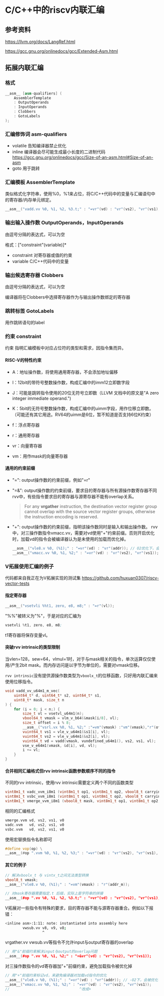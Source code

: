 # C/C++中的riscv内联汇编

## 参考资料

https://llvm.org/docs/LangRef.html

https://gcc.gnu.org/onlinedocs/gcc/Extended-Asm.html

## 拓展内联汇编

### 格式

```c++
__asm__ [asm-qualifiers] (
	AssemblerTemplate 
    : OutputOperands 
    : InputOperands
    : Clobbers
    : GotoLabels
);
```

### 汇编修饰词 asm-qualifiers

+ volatile 告知编译器禁止优化
+ inline 编译器会尽可能生成最小长度的二进制代码
  https://gcc.gnu.org/onlinedocs/gcc/Size-of-an-asm.html#Size-of-an-asm
+ goto 用于跳转

### 汇编模板 AssemblerTemplate

类似格式化字符串，使用%0，%1来占位，将C/C++代码中的变量与汇编语句中的寄存器/内存单元绑定。

```c++
__asm__("vadd.vv %0, %1, %2, %3.t;" : "=vr"(vd) : "vr"(vs2), "vr"(vs1), "vm"(vmask)); 
```

### 输出输入操作数 OutputOperands，InputOperands

由逗号分隔的表达式，可以为空

格式：["constraint"(variable)]*

+ constraint 对寄存器或值的约束
+ variable C/C++代码中的变量

### 输出候选寄存器 Clobbers 

由逗号分隔的表达式，可以为空

编译器将在Clobbers中选择寄存器作为与输出操作数绑定的寄存器

### 跳转标签 GotoLabels

用作跳转语句的label

### 约束 constraint 

约束 指明汇编模板中对应占位符的类型和需求，因指令集而异。

#### RISC-V的特性约束

+ A：地址操作数，将使用通用寄存器，不会添加地址偏移

+ I：12bit的带符号整数操作数，构成汇编中的imm12立即数字段

+ J：可能是跳转指令使用的20位无符号立即数（LLVM 文档中的原文是"A zero integer immediate operand.")

+ K：5bit的无符号整数操作数，构成汇编中的uimm字段，用作位移立即数。（可能还有其它用途。RV64的uimm是6位，暂不知道是否支持6位K约束）

+ f：浮点寄存器

+ r：通用寄存器

+ vr：向量寄存器

+ vm：用作mask的向量寄存器


#### 通用的约束前缀

+ "=": output操作数的约束前缀，例如"=r"

+ "=&": output操作数的约束前缀，要求目的寄存器与所有源操作数寄存器不同
  rvv中，有些指令要求目的寄存器与源寄存器不能有overlap关系。

  > For any **vrgather** instruction, the destination vector register group cannot overlap with the source vector register groups, otherwise the instruction encoding is reserved.

+ "+": output操作数的约束前缀，指明该操作数同时是输入和输出操作数。
  rvv中，对三操作数指令vmacc.vv，需要对vd使用"+"约束前缀。否则开启优化时，加载vd的指令会被编译器认为是未使用的加载而优化掉。

  ```c++
  __asm__("vle8.v %0, (%1);" : "=vr"(vd) : "vr"(addr)); // O2优化下，会被优化
  __asm__("vmacc.vv %0, %1, %2;" : "=vr"(vd) : "vr"(vs2), "vr"(vs1));
  ```

  

### V拓展使用汇编的例子

代码都来自我正在为V拓展实现的测试集 https://github.com/huxuan0307/riscv-vector-tests

#### 指定寄存器

```c++
__asm__("vsetvli %%t1, zero, e8, m8;" : "=r"(vl)); 
```
"%%"被转义为"%"，于是对应的汇编为

```asm
vsetvli %t1, zero, e8, m8;
```

t1寄存器将保存变量vl。



#### 突破rvv intrinsic的类型限制

当vlen=128，sew=64，vlmul=1时，对于与mask相关的指令，单次运算仅仅使用/产生2bit mask。而内存访问是以字节为单位的，需要对vmask位移。

`rvv intrinsic`没有提供源操作数类型为`vboolx_t`的位移函数，只好用内联汇编来使用位移指令。

```c++
void vadd_vv_u64m1_m_vec(
    uint64_t* d, uint64_t* s2, uint64_t* s1,
    uint8_t* mask, size_t n
) {
	for (i = 0; i < n;) {
        size_t vl = vsetvl_u64m1(n);
        vbool64_t vmask = vlm_v_b64(&mask[i/8], vl);
        size_t offset = i % 8;
        __asm__("vsrl.vx %0, %1, %2;" :"=vm"(vmask) :"vm"(vmask),"r"(offset));
        vuint64_t vs1 = vle_v_u64m1(&s1[i], vl);
        vuint64_t vs2 = vle_v_u64m1(&s2[i], vl);
        vuint64_t vd = vadd(vmask, vundefined_u64m1(), vs2, vs1, vl);
        vse_v_e64m1(vmask, &d[i], vd, vl);
        i += vl;
    }
}
```



#### 合并相同汇编格式但rvv intrinsic函数参数顺序不同的指令

不同的rvv intrinsic，使用rvv intrinsic需要定义两个不同的函数类型

```c++
vint8m1_t vadc_vvm_i8m1 (vint8m1_t op1, vint8m1_t op2, vbool8_t carryin, size_t vl);
vint8m1_t vsbc_vvm_i8m1 (vint8m1_t op1, vint8m1_t op2, vbool8_t carryin, size_t vl);
vint8m1_t vmerge_vvm_i8m1 (vbool8_t mask, vint8m1_t op1, vint8m1_t op2, size_t vl);
```

相同的汇编格式

```asm
vmerge.vvm vd, vs2, vs1, v0
vadc.vvm   vd, vs2, vs1, v0
vsbc.vvm   vd, vs2, vs1, v0
```

使用宏替换指令名称即可

```c++
#define vop(op) \
__asm__(#op ".vvm %0, %1, %2, %3;" : "=vr"(vd) : "vr"(vs2), "vr"(vs1), "vm"(vmask)); 

```



#### 其它的例子

```c++
// 解决vboolx_t 与 vintx_t之间无法类型转换
vbool8_t vmask;
__asm__("vle8.v %0, (%1);" : "=vm"(vmask) : "r"(addr_m));

// 对mask寄存器需要指定.t 后缀，实际上是字符串的拼接
__asm__(#op ".vv %0, %1, %2, %3.t;" : "=vr"(vd) : "vr"(vs2), "vr"(vs1), "vm"(vmask)); 
```

V拓展对一些指令有特殊的要求，目的寄存器不能与源寄存器重合。例如以下报错：

```bash
<inline asm>:1:11: note: instantiated into assembly here
        vwsub.vv v8, v9, v8;
                 ^
```

vrgather.vv vwsub.vv等指令不允许input与output寄存器的overlap

```c++
// 用"&"前缀约束解决input与output的overlap问题
__asm__(#op ".vv %0, %1, %2;" : "=&vr"(vd) : "vr"(vs2), "vr"(vs1));
```

对三操作数指令的vd寄存器加"+"前缀约束，避免加载指令被优化掉

```c++
// 用"+"前缀约束标记vd，来避免编译器对加载vd指令的优化
__asm__("vle8.v %0, (%1);" : "=vr"(vd) : "vr"(addr)); // -O2下，会被优化
__asm__("vmacc.vv %0, %1, %2;" : "=vr"(vd) : "vr"(vs2), "vr"(vs1));
//                                ^改成+
```


